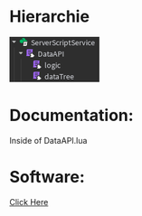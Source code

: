 # Hierarchie
![Preview](image.png)

# Documentation:
Inside of DataAPI.lua

# Software:
[Click Here](./scripts)